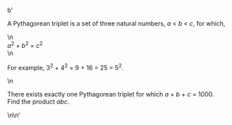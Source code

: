b'<p>A Pythagorean triplet is a set of three natural numbers, <var>a</var> &lt; <var>b</var> &lt; <var>c</var>, for which,</p>\n<div class="center"> <var>a</var><sup>2</sup> + <var>b</var><sup>2</sup> = <var>c</var><sup>2</sup></div>\n<p>For example, 3<sup>2</sup> + 4<sup>2</sup> = 9 + 16 = 25 = 5<sup>2</sup>.</p>\n<p>There exists exactly one Pythagorean triplet for which <var>a</var> + <var>b</var> + <var>c</var> = 1000.<br />Find the product <var>abc</var>.</p>\n\n'